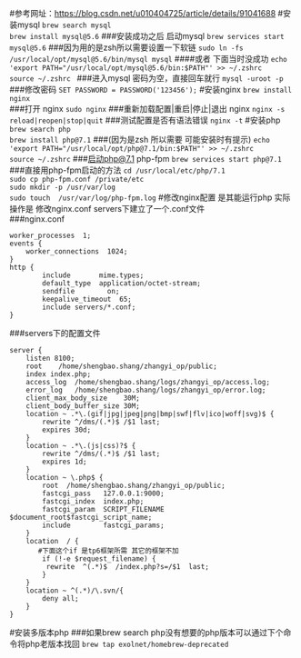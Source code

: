 #参考网址：https://blog.csdn.net/u010404725/article/details/91041688
#安装mysql
`brew search mysql`  
`brew install mysql@5.6`
###安装成功之后 启动mysql
`brew services start mysql@5.6`
###因为用的是zsh所以需要设置一下软链
`sudo ln -fs /usr/local/opt/mysql@5.6/bin/mysql mysql` 
####或者 下面当时没成功
`echo 'export PATH="/usr/local/opt/mysql@5.6/bin:$PATH"' >> ~/.zshrc`  
`source ~/.zshrc `
###进入mysql  密码为空，直接回车就行 
`mysql -uroot -p `
###修改密码
`SET PASSWORD = PASSWORD('123456');`
#安装nginx
`brew install nginx`  
###打开 nginx
`sudo nginx`
###重新加载配置|重启|停止|退出 nginx
`nginx -s reload|reopen|stop|quit`
###测试配置是否有语法错误
`nginx -t`
#安装php
`brew search php`  
`brew install php@7.1`
###(因为是zsh 所以需要 可能安装时有提示)
`echo 'export PATH="/usr/local/opt/php@7.1/bin:$PATH"' >> ~/.zshrc`    
`source ~/.zshrc`
###启动php@7.1 php-fpm 
`brew services start php@7.1`
###直接用php-fpm启动的方法
`cd /usr/local/etc/php/7.1`  
`sudo cp php-fpm.conf /private/etc`  
`sudo mkdir -p /usr/var/log`  
`sudo touch  /usr/var/log/php-fpm.log`
#修改nginx配置 是其能运行php 实际操作是 修改nginx.conf servers下建立了一个.conf文件  
###nginx.conf
```
worker_processes  1;  
events {
    worker_connections  1024;
}
http {
        include       mime.types;
        default_type  application/octet-stream;
        sendfile        on; 
        keepalive_timeout  65; 
        include servers/*.conf;
}
```
###servers下的配置文件
```
server {  
    listen 8100;  
    root    /home/shengbao.shang/zhangyi_op/public;  
    index index.php;  
    access_log  /home/shengbao.shang/logs/zhangyi_op/access.log;  
    error_log   /home/shengbao.shang/logs/zhangyi_op/error.log;  
    client_max_body_size    30M;  
    client_body_buffer_size 30M;  
    location ~ .*\.(gif|jpg|jpeg|png|bmp|swf|flv|ico|woff|svg)$ {  
        rewrite ^/dms/(.*)$ /$1 last;  
        expires 30d;  
    }  
    location ~ .*\.(js|css)?$ {  
        rewrite ^/dms/(.*)$ /$1 last;  
        expires 1d;  
    }  
    location ~ \.php$ {  
        root  /home/shengbao.shang/zhangyi_op/public;  
        fastcgi_pass   127.0.0.1:9000;  
        fastcgi_index  index.php;  
        fastcgi_param  SCRIPT_FILENAME  $document_root$fastcgi_script_name;  
        include        fastcgi_params;  
    }  
    location  / {  
       #下面这个if 是tp6框架所需 其它的框架不加  
        if (!-e $request_filename) {  
         rewrite  ^(.*)$  /index.php?s=/$1  last;  
        }  
    }  
    location ~ ^(.*)/\.svn/{  
        deny all;  
    }  
}
```

#安装多版本php
###如果brew search php没有想要的php版本可以通过下个命令将php老版本找回
`brew tap exolnet/homebrew-deprecated`




